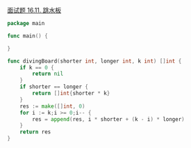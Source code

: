 [面试题 16.11. 跳水板](https://leetcode-cn.com/problems/diving-board-lcci/)
```go
package main

func main() {

}

func divingBoard(shorter int, longer int, k int) []int {
	if k == 0 {
		return nil
	}
	if shorter == longer {
		return []int{shorter * k}
	}
	res := make([]int, 0)
	for i := k;i >= 0;i-- {
		res = append(res, i * shorter + (k - i) * longer)
	}
	return res
}
```